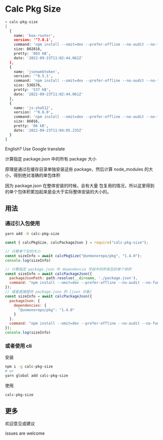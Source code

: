 # Calc Pkg Size

```bash
> calc-pkg-size
[
  {
    name: 'koa-router',
    version: '^7.0.1',
    command: 'npm install --omit=dev --prefer-offline --no-audit --no-fund',
    size: 802816,
    pretty: '803 kB',
    date: '2022-09-23T11:02:44.062Z'
  },
  {
    name: 'jsonwebtoken',
    version: '^8.5.1',
    command: 'npm install --omit=dev --prefer-offline --no-audit --no-fund',
    size: 536576,
    pretty: '537 kB',
    date: '2022-09-23T11:02:44.061Z'
  },
  {
    name: 'js-sha512',
    version: '^0.8.0',
    command: 'npm install --omit=dev --prefer-offline --no-audit --no-fund',
    size: 86016,
    pretty: '86 kB',
    date: '2022-09-23T11:04:05.235Z'
  }
]
```

English? Use Google translate

计算指定 package.json 中的所有 package 大小

原理是通过在缓存目录单独安装这些 package，然后计算 node_modules 的大小，得到绝对准确的单包体积

因为 package.json 在整体安装的时候，会有大量 包复用的情况，所以这里得到的单个包体积累加起来是会大于实际整体安装的大小的。

## 用法

### 通过引入包使用

```bash
yarn add -D calc-pkg-size
```

```js
const { calcPkgSize, calcPackageJson } = require("calc-pkg-size");

// 计算单个包的大小
const sizeInfo = await calcPkgSize("@unmonorepo/pkg", "1.4.0");
console.log(sizeInfo)

// 计算指定 package.json 中 dependencie 字段中的所有包的单个体积
const sizeInfo = await calcPackageJson({
  packageJsonPath: path.resolve(__dirname, './package.json'),
  command: "npm install --omit=dev --prefer-offline --no-audit --no-fund",
});
// 或者直接提供 package.json 的 [json 对象]
const sizeInfo = await calcPackageJson({
  packageJson: {
    dependencies: {
      "@unmonorepo/pkg": "1.4.0"
    }
  },
  command: "npm install --omit=dev --prefer-offline --no-audit --no-fund",
});
console.log(sizeInfo)
```

### 或者使用 cli

安装
```bash
npm i -g calc-pkg-size
# or
yarn global add calc-pkg-size
```

使用

```bash
calc-pkg-size
```

## 更多

欢迎意见或建议

issues are welcome